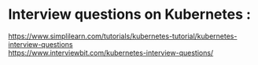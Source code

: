 # Interview questions on Kubernetes :
https://www.simplilearn.com/tutorials/kubernetes-tutorial/kubernetes-interview-questions <br/>
https://www.interviewbit.com/kubernetes-interview-questions/ <br/>
